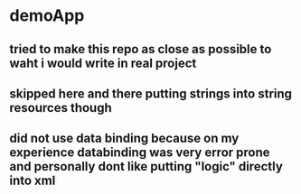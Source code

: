 # demoApp

## tried to make this repo as close as possible to waht i would write in real project 

## skipped here and there putting strings into string resources though

## did not use data binding because on my experience databinding was very error prone and personally dont like putting "logic" directly into xml

